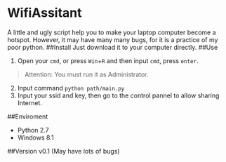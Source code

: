 WifiAssitant
============

A little and ugly script help you to make your laptop computer become a hotspot. However, it may have many many bugs, for it is a practice of my poor python.
##Install
Just download it to your computer directly.
##Use
1. Open your `cmd`, or press `Win`+`R` and then input `cmd`, press `enter`. 
> Attention: You must run it as Administrator.
2. Input command `python path/main.py`
3. Input your ssid and key, then go to the control pannel to allow sharing Internet.

##Enviroment
* Python 2.7
* Windows 8.1

##Version
v0.1 (May have lots of bugs)
